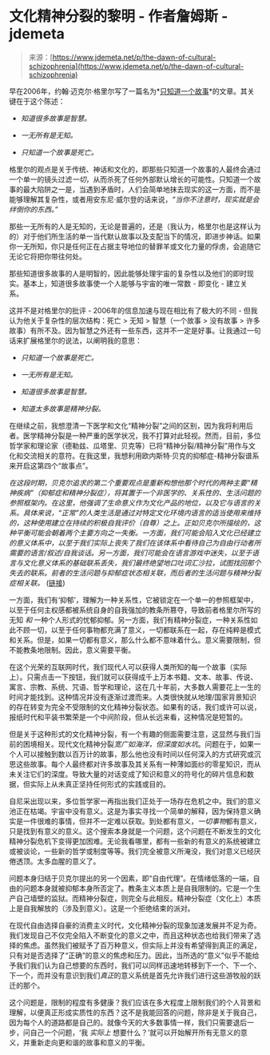 <!--yml

category: 未分类

date: 2024-05-27 15:01:48

-->

# 文化精神分裂的黎明 - 作者詹姆斯 - jdemeta

> 来源：[https://www.jdemeta.net/p/the-dawn-of-cultural-schizophrenia](https://www.jdemeta.net/p/the-dawn-of-cultural-schizophrenia)

早在2006年，约翰·迈克尔·格里尔写了一篇名为*[只知道一个故事](https://thearchdruidreport-archive.200605.xyz/2006/05/knowing-only-one-story.html)*的文章。其关键在于这个陈述：

+   *知道很多故事是智慧。*

+   *一无所有是无知。*

+   *只知道一个故事是死亡。*

格里尔的观点是关于传统、神话和文化的，即那些只知道一个故事的人最终会通过一个单一的镜头过滤*一切*，从而杀死了任何外部默认增长的可能性。只知道一个故事的最大陷阱之一是，当遇到矛盾时，人们会简单地抹去现实的这一方面，而不是能够理解其复杂性，或者用安东尼·威尔登的话来说，*“当你不注意时，现实就是会绊倒你的东西。”*

那些一无所有的人是无知的，无论是普遍的，还是（我认为，格里尔也是这样认为的）对于他们所生活的单一当代默认故事以及支配当下的情况，即进步神话。如果你一无所知，你只是任何正在占据主导地位的替罪羊或文化力量的俘虏，会追随它无论它将把你带往何处。

那些知道很多故事的人是明智的，因此能够处理宇宙的复杂性以及他们的即时现实。基本上，知道很多故事使一个人能够与宇宙的唯一常数 - 即变化 - 建立关系。

这并不是对格里尔的批评 - 2006年的信息加速与现在相比有了极大的不同 - 但我认为他关于复杂性的层次结构：死亡 > 无知 > 智慧（一个故事 > 没有故事 > 许多故事）有所不及。因为智慧之外还有一些东西，这并不一定是好事。让我通过一句话来扩展格里尔的说法，以阐明我的意思：

+   *只知道一个故事是死亡。*

+   *一无所有是无知。*

+   *知道很多故事是智慧。*

+   *知道太多故事是精神分裂。*

在继续之前，我想澄清一下医学和文化“精神分裂”之间的区别，因为我将利用后者。医学精神分裂是一种严重的医学状况，我不打算对此轻视。然而，目前，多位哲学家和理论家（德勒兹、瓜塔里、贝克等）已将“精神分裂/精神分裂”用作与文化和交流相关的意符。在我这里，我想利用欧内斯特·贝克的抑郁症-精神分裂谱系来开启这第四个“故事点”。

*在这段时期，贝克尔追求的第二个重要观点是重新构想他那个时代的两种主要“精神疾病”（抑郁症和精神分裂症），将其置于一个非医学的、关系性的、生活问题的参照框架内。在这里，他强调了生命意义作为文化产品的地位，以及它与语言的关系。具体来说，“正常”的人类生活是通过对特定文化环境内语言的适当使用来维持的，这种使用建立在持续的积极自我评价（自尊）之上。正如贝克尔所描绘的，这种平衡可能会朝着两个主要方向之一失衡。一方面，我们可能会陷入文化已经建立的意义体系中，以至于我们实际上丧失了我们在该体系中看待自己为自由行动者所需要的语言/叙述/自我谈话。另一方面，我们可能会在语言游戏中迷失，以至于语言与文化意义体系的基础联系丢失，我们最终绝望地口吐词汇沙拉，试图找回那个失去的联系。前者的生活问题与抑郁症状态相关联，而后者的生活问题与精神分裂症相关联。* ([链接](https://ernestbecker.org/becker-and-mental-illness/))

一方面，我们有‘抑郁’，理解为一种关系性，它被锁定在一个单一的参照框架中，以至于任何主权感都被系统自身的自我强加的教条所篡夺，导致前者格里尔所写的无知 *和* 一种个人形式的忧郁抑郁。另一方面，我们有精神分裂症，一种关系性如此不顾一切，以至于任何事物都充满了意义，一切都联系在一起，存在纯粹是模式和关系。但是，如果一切都有意义，那么什么都不意味着什么。意义需要限制，但不能教条地限制。因此，意义需要平衡。

在这个光荣的互联网时代，我们现代人可以获得人类所知的每一个故事（实际上）。只需点击一下按钮，我们就可以获得成千上万本书籍、文本、故事、传说、寓言、宗教、系统、咒语、哲学和理论，这在几十年前，大多数人需要花上一生的时间才能找到。这种情况并没有逐渐过渡而来。人类很快就从地理/国家背景知识的存在转变为完全不受限制的文化精神分裂状态。如果有的话，我们或许可以说，报纸时代和平装书繁荣是一个中间阶段，但从长远来看，这种情况是短暂的。

但是关于这种形式的文化精神分裂，有一个有趣的侧面需要注意，这显然与我们当前的困境相关。现代文化精神分裂*宽广如海洋，但深度如水坑*。问题在于，如果一个人可以接触到数以百万计的故事，那么他也没有时间以任何深入的方式研究或沉思这些故事。每个人最终都对许多故事及其关系有一种薄如面纱的零星知识，而从未关注它们的深度。导致大量的对话变成了知识和意义的符号化的碎片信息和数据，但实际上从未真正坚持任何形式的实践或目的。

自尼采出现以来，多位哲学家一再指出我们正处于一场存在危机之中。我们的意义池正在枯竭。宇宙中没有意义。这是为事实寻找一个简单的解释，因为保持意义确实是一件很难的事情，但并不一定难以获取。到处都有意义，*一切事物*都有意义，只是找到有意义的意义。这个搜索本身就是一个问题，这个问题在不断发生的文化精神分裂危机下变得更加困难。无论我看哪里，都有一些新的有意义的系统被建立或被谈论，一些新的哲学或制度等等。我们完全被意义所淹没，我们对意义已经厌倦透顶。太多血腥的意义了。

问题本身归结于贝克尔提出的另一个因素，即“自由代理”。在情绪低落的一端，自由的问题本身就被抑郁本身所否定了。教条主义本质上是自我限制的。它是一个生产自己墙壁的监狱。而精神分裂症，则完全与此相反。精神分裂症（文化上）本质上是自我解放的（涉及到意义）。这是一个拒绝结束的派对。

在现代自由选择自豪的消费主义时代，文化精神分裂的现象加速发展并不足为奇。我们发现自己不仅完全陷入不断变化的意义之中，而且这种状态也给我们带来了选择的焦虑。虽然我们被赋予了百万种意义，但实际上并没有希望得到真正的满足，只有对是否选择了“正确”的意义的焦虑和压力。因此，当所选的“意义”似乎不能给予我们我们认为自己想要的东西时，我们可以同样迅速地转移到下一个、下一个、下一个，而并没有意识到我们*真正*的意义系统是首先允许我们进行这些游牧般的跃迁的那个。

这个问题是，限制的程度有多健康？我们应该在多大程度上限制我们的个人背景和理解，以便真正形成实质性的东西？这不是我能回答的问题，除非是关于我自己，因为每个人的道路都是自己的。就像今天的大多数事情一样，我们只需要退后一步，问自己一个问题，‘我 *实际上* 想要什么？’就可以开始解开所有无意义的意义，并重新走向更和谐的故事和意义的平衡。

